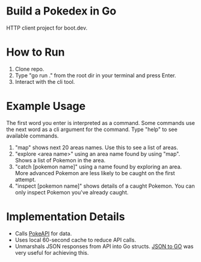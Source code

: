 # Build a Pokedex in Go

HTTP client project for boot.dev.

# How to Run

1. Clone repo.
2. Type "go run ." from the root dir in your terminal and press Enter.
3. Interact with the cli tool.

# Example Usage

The first word you enter is interpreted as a command.
Some commands use the next word as a cli argument for the command.
Type "help" to see available commands.

1. "map" shows next 20 areas names. Use this to see a list of areas.
2. "explore \<area name>" using an area name found by using "map". Shows a list of Pokemon in the area.
3. "catch \[pokemon name\]" using a name found by exploring an area. More advanced Pokemon are less likely to be caught on the first attempt.
4. "inspect \[pokemon name\]" shows details of a caught Pokemon. You can only inspect Pokemon you've already caught.

# Implementation Details

- Calls [PokeAPI](https://pokeapi.co/docs/v2) for data.
- Uses local 60-second cache to reduce API calls.
- Unmarshals JSON responses from API into Go structs. [JSON to GO](https://transform.tools/json-to-go) was very useful for achieving this.
